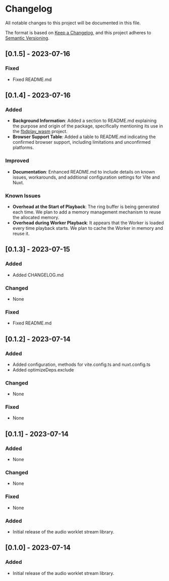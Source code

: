 # Changelog

All notable changes to this project will be documented in this file.

The format is based on [Keep a Changelog](https://keepachangelog.com/en/1.0.0/), and this project adheres to [Semantic Versioning](https://semver.org/spec/v2.0.0.html).

## [0.1.5] - 2023-07-16

### Fixed
- Fixed README.md

## [0.1.4] - 2023-07-16

### Added
- **Background Information**: Added a section to README.md explaining the purpose and origin of the package, specifically mentioning its use in the [fbdplay_wasm](https://github.com/ain1084/fbdplay_wasm) project.
- **Browser Support Table**: Added a table to README.md indicating the confirmed browser support, including limitations and unconfirmed platforms.

### Improved
- **Documentation**: Enhanced README.md to include details on known issues, workarounds, and additional configuration settings for Vite and Nuxt.

### Known Issues
- **Overhead at the Start of Playback**: The ring buffer is being generated each time. We plan to add a memory management mechanism to reuse the allocated memory.
- **Overhead during Worker Playback**: It appears that the Worker is loaded every time playback starts. We plan to cache the Worker in memory and reuse it.

## [0.1.3] - 2023-07-15

### Added
- Added CHANGELOG.md

### Changed
- None

### Fixed
- Fixed README.md

## [0.1.2] - 2023-07-14

### Added
- Added configuration, methods for vite.config.ts and nuxt.config.ts
- Added optimizeDeps.exclude

### Changed
- None

### Fixed
- None

## [0.1.1] - 2023-07-14

### Added
- None

### Changed
- None

### Fixed
- None

### Added
- Initial release of the audio worklet stream library.

## [0.1.0] - 2023-07-14

### Added
- Initial release of the audio worklet stream library.
